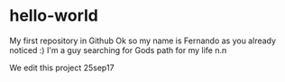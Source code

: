 # hello-world
My first repository in Github
Ok so my name is Fernando as you already noticed :) I'm a guy searching for Gods path for my life n.n

We edit this project 25sep17
